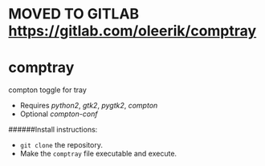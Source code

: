 # MOVED TO GITLAB https://gitlab.com/oleerik/comptray

# comptray
compton toggle for tray

- Requires *python2*, *gtk2*, *pygtk2*, *compton*
- Optional *compton-conf*

######Install instructions:

- `git clone` the repository.
- Make the `comptray` file executable and execute.
